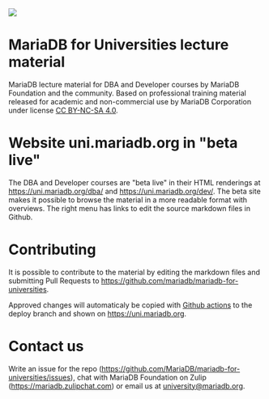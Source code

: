 <img src="https://uni.mariadb.org/mariadb_universities_1240x640.jpg">

# MariaDB for Universities lecture material 

MariaDB lecture material for DBA and Developer courses by MariaDB Foundation and the community. Based on professional training material released for academic and non-commercial use by MariaDB Corporation under license [CC BY-NC-SA 4.0](https://creativecommons.org/licenses/by-nc-sa/4.0/).

# Website uni.mariadb.org in "beta live"

The DBA and Developer courses are "beta live" in their HTML renderings at https://uni.mariadb.org/dba/ and https://uni.mariadb.org/dev/. The beta site makes it possible to browse the material in a more readable format with overviews. The right menu has links to edit the source markdown files in Github.

# Contributing

It is possible to contribute to the material by editing the markdown files and submitting Pull Requests to https://github.com/mariadb/mariadb-for-universities. 

Approved changes will automaticaly be copied with [Github actions](https://github.com/MariaDB/mariadb-for-universities/actions) to the deploy branch and shown on https://uni.mariadb.org.

# Contact us

Write an issue for the repo (https://github.com/MariaDB/mariadb-for-universities/issues), chat with MariaDB Foundation on Zulip (https://mariadb.zulipchat.com) or email us at university@mariadb.org.